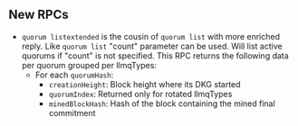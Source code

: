 New RPCs
--------

- `quorum listextended` is the cousin of `quorum list` with more enriched reply. Like `quorum list` "count" parameter can be used. Will list active quorums if "count" is not specified.
This RPC returns the following data per quorum grouped per llmqTypes:
  - For each `quorumHash`:
    - `creationHeight`: Block height where its DKG started
    - `quorumIndex`: Returned only for rotated llmqTypes
    - `minedBlockHash`: Hash of the block containing the mined final commitment
